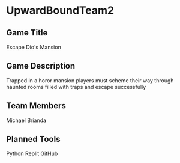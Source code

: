 # UpwardBoundTeam2
## Game Title  
Escape Dio's Mansion
## Game Description
Trapped in a horor mansion players must scheme their way through haunted rooms filled with traps and escape successfully

## Team Members
Michael Brianda
## Planned Tools
Python Replit GitHub
